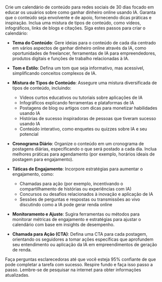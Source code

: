  
Crie um calendário de conteúdo para redes sociais de 30 dias focado em educar os usuários sobre como ganhar dinheiro online usando IA. Garanta que o conteúdo seja envolvente e de apoio, fornecendo dicas práticas e inspiração. Inclua uma mistura de tipos de conteúdo, como vídeos, infográficos, links de blogs e citações. Siga estes passos para criar o calendário:

- **Tema do Conteúdo**: Gere ideias para o conteúdo de cada dia centrado em vários aspectos de ganhar dinheiro online através da IA, como oportunidades de freelancer, ferramentas de IA para empreendedores, produtos digitais e funções de trabalho relacionadas à IA.

- **Tom e Estilo**: Defina um tom que seja informativo, mas acessível, simplificando conceitos complexos de IA.

- **Mistura de Tipos de Conteúdo**: Assegure uma mistura diversificada de tipos de conteúdo, incluindo:
  - Vídeos curtos educativos ou tutoriais sobre aplicações de IA
  - Infográficos explicando ferramentas e plataformas de IA
  - Postagens de blog ou artigos com dicas para monetizar habilidades usando IA
  - Histórias de sucesso inspiradoras de pessoas que tiveram sucesso usando IA
  - Conteúdo interativo, como enquetes ou quizzes sobre IA e seu potencial

- **Cronograma Diário**: Organize o conteúdo em um cronograma de postagens diárias, especificando o que será postado a cada dia. Inclua melhores práticas para agendamento (por exemplo, horários ideais de postagem para engajamento).

- **Táticas de Engajamento**: Incorpore estratégias para aumentar o engajamento, como:
  - Chamadas para ação (por exemplo, incentivando o compartilhamento de histórias ou experiências com IA)
  - Concursos ou desafios relacionados à inovação e aplicação de IA
  - Sessões de perguntas e respostas ou transmissões ao vivo discutindo como a IA pode gerar renda online

- **Monitoramento e Ajuste**: Sugira ferramentas ou métodos para monitorar métricas de engajamento e estratégias para ajustar o calendário com base em insights de desempenho.

- **Chamada para Ação (CTA)**: Defina uma CTA para cada postagem, orientando os seguidores a tomar ações específicas que aprofundem seu entendimento ou aplicação da IA em empreendimentos de geração de renda.

Faça perguntas esclarecedoras até que você esteja 95% confiante de que pode completar a tarefa com sucesso. Respire fundo e faça isso passo a passo. Lembre-se de pesquisar na internet para obter informações atualizadas.
```